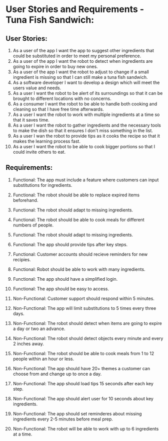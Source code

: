 # User Stories and Requirements - Tuna Fish Sandwich:

## User Stories:
1. As a user of the app I want the app to suggest other ingredients that could be substituted in order to meet my personal preference.
2. As a user of the app I want the robot to detect when ingredients are going to expire in order to buy new ones.
3. As a user of the app I want the robot to adjust to change if a small ingredient is missing so that I can still make a tuna fish sandwich.
4. As a software developer I want to develop a design which will meet the users value and needs.
5. As a user I want the robot to be alert of its surroundings so that it can be brought to different locations with no concerns.
6. As a consumer I want the robot to be able to handle both cooking and cleaning so that I have free time afterwards.
7. As a user I want the robot to work with multiple ingredients at a time so that it saves time.
8. As a user I want the robot to gather ingredients and the necessary tools to make the dish so that it ensures I don't miss something in the list.
9. As a user I wan the robot to provide tips as it cooks the recipe so that it makes the learning process fast.
10. As a user I want the robot to be able to cook bigger portions so that I could invite others to eat.

## Requirements:
1. Functional: The app must include a feature where customers can input substitutions for ingredients.
2. Functional: The robot should be able to replace expired items beforehand.
3. Functional: The robot should adapt to missing ingredients.
4. Functional: The robot should be able to cook meals for different numbers of people.
5. Functional: The robot should adapt to missing ingredients.
6. Functional: The app should provide tips after key steps.
7. Functional: Customer accounts should recieve reminders for new recipies.
8. Functional: Robot should be able to work with many ingredients.
9. Functional: The app should have a simplified login.
10. Functional: The app should be easy to access. 

1. Non-Functional: Customer support should respond within 5 minutes.
2. Non-Functional: The app will limit substitutions to 5 times every three days.
3. Non-Functional: The robot should detect when items are going to expire a day or two an advance.
4. Non-Functional: The robot should detect objects every minute and every 2 inches away.
5. Non-Functional: The robot should be able to cook meals from 1 to 12 people within an hour or less.
6. Non-Functional: The app should have 20+ themes a customer can choose from and change up to once a day.
7. Non-Functional: The app should load tips 15 seconds after each key step.
8. Non-Functional: The app should alert user for 10 seconds about key ingredients.
9. Non-Functional: The app should set reminderes about missing ingredients every 2-5 minutes before meal prep.
10. Non-Functional: The robot will be able to work with up to 6 ingredients at a time.
